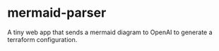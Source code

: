 # mermaid-parser
A tiny web app that sends a mermaid diagram to OpenAI to generate a terraform configuration.
